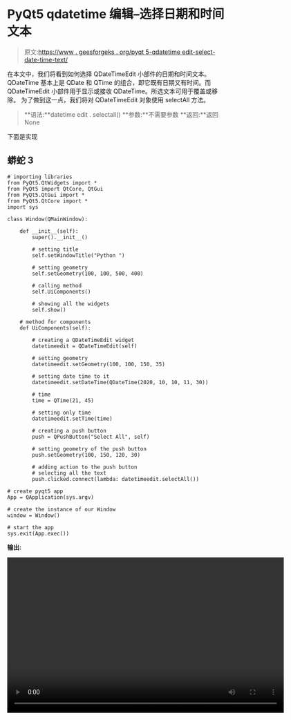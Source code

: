 # PyQt5 qdatetime 编辑–选择日期和时间文本

> 原文:[https://www . geesforgeks . org/pyqt 5-qdatetime edit-select-date-time-text/](https://www.geeksforgeeks.org/pyqt5-qdatetimeedit-selecting-both-date-and-time-text/)

在本文中，我们将看到如何选择 QDateTimeEdit 小部件的日期和时间文本。QDateTime 基本上是 QDate 和 QTime 的组合，即它既有日期又有时间。而 QDateTimeEdit 小部件用于显示或接收 QDateTime。所选文本可用于覆盖或移除。
为了做到这一点，我们将对 QDateTimeEdit 对象使用 selectAll 方法。

> **语法:**datetime edit . selectall()
> **参数:**不需要参数
> **返回:**返回 None

下面是实现

## 蟒蛇 3

```
# importing libraries
from PyQt5.QtWidgets import *
from PyQt5 import QtCore, QtGui
from PyQt5.QtGui import *
from PyQt5.QtCore import *
import sys

class Window(QMainWindow):

    def __init__(self):
        super().__init__()

        # setting title
        self.setWindowTitle("Python ")

        # setting geometry
        self.setGeometry(100, 100, 500, 400)

        # calling method
        self.UiComponents()

        # showing all the widgets
        self.show()

    # method for components
    def UiComponents(self):

        # creating a QDateTimeEdit widget
        datetimeedit = QDateTimeEdit(self)

        # setting geometry
        datetimeedit.setGeometry(100, 100, 150, 35)

        # setting date time to it
        datetimeedit.setDateTime(QDateTime(2020, 10, 10, 11, 30))

        # time
        time = QTime(21, 45)

        # setting only time
        datetimeedit.setTime(time)

        # creating a push button
        push = QPushButton("Select All", self)

        # setting geometry of the push button
        push.setGeometry(100, 150, 120, 30)

        # adding action to the push button
        # selecting all the text
        push.clicked.connect(lambda: datetimeedit.selectAll())

# create pyqt5 app
App = QApplication(sys.argv)

# create the instance of our Window
window = Window()

# start the app
sys.exit(App.exec())
```

**输出:**

<video class="wp-video-shortcode" id="video-451341-1" width="640" height="360" preload="metadata" controls=""><source type="video/mp4" src="https://media.geeksforgeeks.org/wp-content/uploads/20200711022928/Python-2020-07-11-02-29-09.mp4?_=1">[https://media.geeksforgeeks.org/wp-content/uploads/20200711022928/Python-2020-07-11-02-29-09.mp4](https://media.geeksforgeeks.org/wp-content/uploads/20200711022928/Python-2020-07-11-02-29-09.mp4)</video>